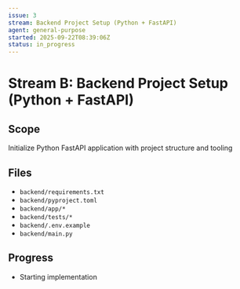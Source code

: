 ```yaml
---
issue: 3
stream: Backend Project Setup (Python + FastAPI)
agent: general-purpose
started: 2025-09-22T08:39:06Z
status: in_progress
---
```


# Stream B: Backend Project Setup (Python + FastAPI)

## Scope
Initialize Python FastAPI application with project structure and tooling

## Files
- `backend/requirements.txt`
- `backend/pyproject.toml`
- `backend/app/*`
- `backend/tests/*`
- `backend/.env.example`
- `backend/main.py`

## Progress
- Starting implementation